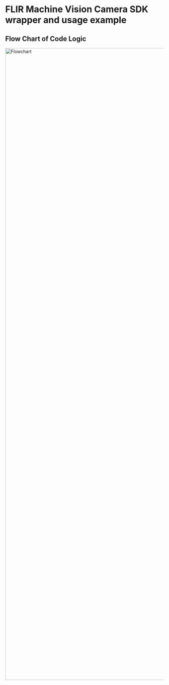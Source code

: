 # FLIR Machine Vision Camera SDK wrapper and usage example
## Flow Chart of Code Logic
<img width="2000" alt="Flowchart" src="https://github.com/maketext/FLIR/assets/32004044/3ba6dd4d-2739-4260-bcdf-c403cabb6b12">
